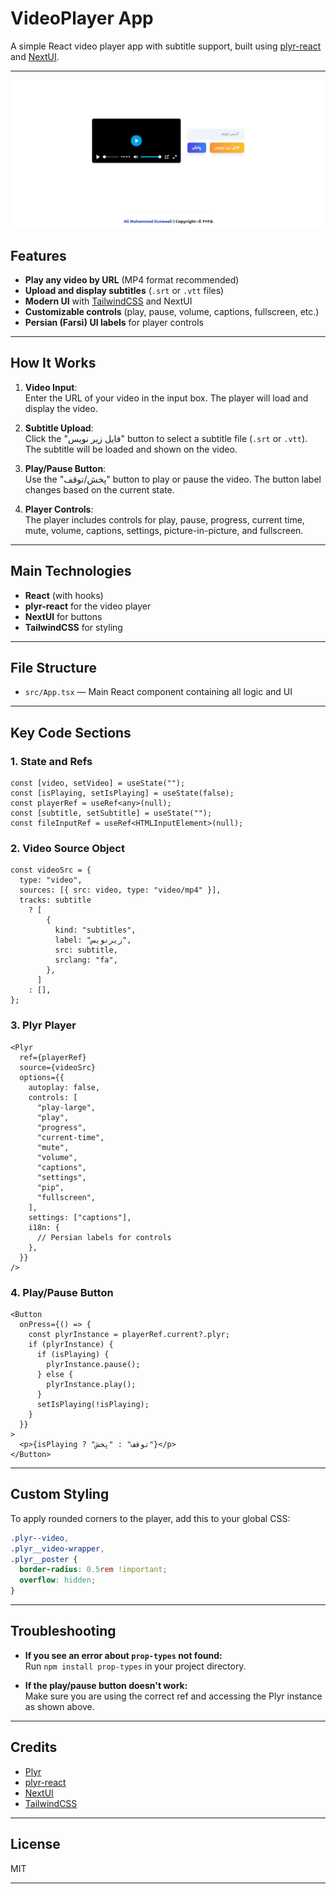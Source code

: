 # VideoPlayer App

A simple React video player app with subtitle support, built using [plyr-react](https://github.com/sampotts/plyr) and [NextUI](https://nextui.org/).

---

![screenshot](./screenshots/screenshot-1.png)

## Features

- **Play any video by URL** (MP4 format recommended)
- **Upload and display subtitles** (`.srt` or `.vtt` files)
- **Modern UI** with [TailwindCSS](https://tailwindcss.com/) and NextUI
- **Customizable controls** (play, pause, volume, captions, fullscreen, etc.)
- **Persian (Farsi) UI labels** for player controls

---

## How It Works

1. **Video Input**:  
   Enter the URL of your video in the input box. The player will load and display the video.

2. **Subtitle Upload**:  
   Click the "فایل زیر نویس" button to select a subtitle file (`.srt` or `.vtt`). The subtitle will be loaded and shown on the video.

3. **Play/Pause Button**:  
   Use the "پخش/توقف" button to play or pause the video. The button label changes based on the current state.

4. **Player Controls**:  
   The player includes controls for play, pause, progress, current time, mute, volume, captions, settings, picture-in-picture, and fullscreen.

---

## Main Technologies

- **React** (with hooks)
- **plyr-react** for the video player
- **NextUI** for buttons
- **TailwindCSS** for styling

---

## File Structure

- `src/App.tsx` — Main React component containing all logic and UI

---

## Key Code Sections

### 1. State and Refs

```tsx
const [video, setVideo] = useState("");
const [isPlaying, setIsPlaying] = useState(false);
const playerRef = useRef<any>(null);
const [subtitle, setSubtitle] = useState("");
const fileInputRef = useRef<HTMLInputElement>(null);
```

### 2. Video Source Object

```tsx
const videoSrc = {
  type: "video",
  sources: [{ src: video, type: "video/mp4" }],
  tracks: subtitle
    ? [
        {
          kind: "subtitles",
          label: "زیرنویس",
          src: subtitle,
          srclang: "fa",
        },
      ]
    : [],
};
```

### 3. Plyr Player

```tsx
<Plyr
  ref={playerRef}
  source={videoSrc}
  options={{
    autoplay: false,
    controls: [
      "play-large",
      "play",
      "progress",
      "current-time",
      "mute",
      "volume",
      "captions",
      "settings",
      "pip",
      "fullscreen",
    ],
    settings: ["captions"],
    i18n: {
      // Persian labels for controls
    },
  }}
/>
```

### 4. Play/Pause Button

```tsx
<Button
  onPress={() => {
    const plyrInstance = playerRef.current?.plyr;
    if (plyrInstance) {
      if (isPlaying) {
        plyrInstance.pause();
      } else {
        plyrInstance.play();
      }
      setIsPlaying(!isPlaying);
    }
  }}
>
  <p>{isPlaying ? "توقف" : "پخش"}</p>
</Button>
```

---

## Custom Styling

To apply rounded corners to the player, add this to your global CSS:

```css
.plyr--video,
.plyr__video-wrapper,
.plyr__poster {
  border-radius: 0.5rem !important;
  overflow: hidden;
}
```

---

## Troubleshooting

- **If you see an error about `prop-types` not found:**  
  Run `npm install prop-types` in your project directory.

- **If the play/pause button doesn't work:**  
  Make sure you are using the correct ref and accessing the Plyr instance as shown above.

---

## Credits

- [Plyr](https://github.com/sampotts/plyr)
- [plyr-react](https://github.com/chintan9/plyr-react)
- [NextUI](https://nextui.org/)
- [TailwindCSS](https://tailwindcss.com/)

---

## License

MIT

---
